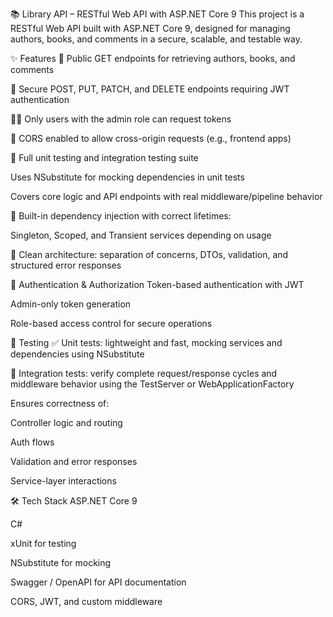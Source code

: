 📚 Library API – RESTful Web API with ASP.NET Core 9
This project is a RESTful Web API built with ASP.NET Core 9, designed for managing authors, books, and comments in a secure, scalable, and testable way.

✨ Features
📖 Public GET endpoints for retrieving authors, books, and comments

🔐 Secure POST, PUT, PATCH, and DELETE endpoints requiring JWT authentication

🧑‍💼 Only users with the admin role can request tokens

🔄 CORS enabled to allow cross-origin requests (e.g., frontend apps)

🧪 Full unit testing and integration testing suite

Uses NSubstitute for mocking dependencies in unit tests

Covers core logic and API endpoints with real middleware/pipeline behavior

🔧 Built-in dependency injection with correct lifetimes:

Singleton, Scoped, and Transient services depending on usage

🧹 Clean architecture: separation of concerns, DTOs, validation, and structured error responses

🔐 Authentication & Authorization
Token-based authentication with JWT

Admin-only token generation

Role-based access control for secure operations

🧪 Testing
✅ Unit tests: lightweight and fast, mocking services and dependencies using NSubstitute

🔄 Integration tests: verify complete request/response cycles and middleware behavior using the TestServer or WebApplicationFactory

Ensures correctness of:

Controller logic and routing

Auth flows

Validation and error responses

Service-layer interactions

🛠️ Tech Stack
ASP.NET Core 9

C#

xUnit for testing

NSubstitute for mocking

Swagger / OpenAPI for API documentation

CORS, JWT, and custom middleware
